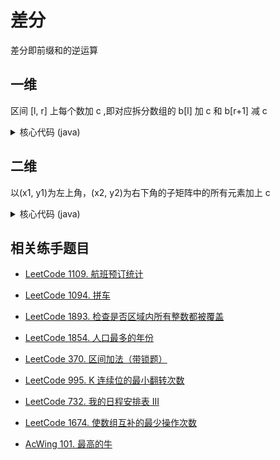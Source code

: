 # 差分

差分即前缀和的逆运算

## 一维

区间 [l, r] 上每个数加 c ,即对应拆分数组的 b[l] 加 c 和 b[r+1] 减 c

<details>
<summary>核心代码 (java)</summary>


```java
public static void insert(int l, int r, int c) {
    b[l] += c;
    b[r+1] -= c;
}

```

</details>

## 二维

以(x1, y1)为左上角，(x2, y2)为右下角的子矩阵中的所有元素加上 c

<details>
<summary>核心代码 (java)</summary>

```java
public static void insert(int x1, int y1, int x2, int y2, int c) {
    b[x1][y1] +=c ;
    b[x1][y2+1] -= c;
    b[x2+1][y1] -= c;
    b[x2+1][y2+1] += c;
}

```

</details>

## 相关练手题目

- [LeetCode 1109. 航班预订统计](https://leetcode-cn.com/problems/corporate-flight-bookings/)
- [LeetCode 1094. 拼车](https://leetcode-cn.com/problems/car-pooling/)
- [LeetCode 1893. 检查是否区域内所有整数都被覆盖](https://leetcode-cn.com/problems/check-if-all-the-integers-in-a-range-are-covered/)
- [LeetCode 1854. 人口最多的年份](https://leetcode-cn.com/problems/maximum-population-year/)
- [LeetCode 370. 区间加法（带锁题）]()
- [LeetCode 995. K 连续位的最小翻转次数](https://leetcode-cn.com/problems/minimum-number-of-k-consecutive-bit-flips/)
- [LeetCode 732. 我的日程安排表 III](https://leetcode-cn.com/problems/my-calendar-iii/)
- [LeetCode 1674. 使数组互补的最少操作次数](https://leetcode-cn.com/problems/minimum-moves-to-make-array-complementary/)

- [AcWing 101. 最高的牛](https://www.acwing.com/problem/content/description/103/)
